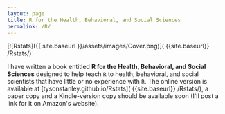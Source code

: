 ```yaml
---
layout: page
title: R for the Health, Behavioral, and Social Sciences
permalink: /R/
---
```


[![Rstats]({{ site.baseurl }}/assets/images/Cover.png)]( {{site.baseurl}} /Rstats/)

I have written a book entitled **R for the Health, Behavioral, and Social Sciences** designed to help teach `R` to health, behavioral, and social scientists that have little or no experience with `R`. The online version is available at [tysonstanley.github.io/Rstats]( {{site.baseurl}} /Rstats/), a paper copy and a Kindle-version copy should be available soon (I'll post a link for it on Amazon's website).



